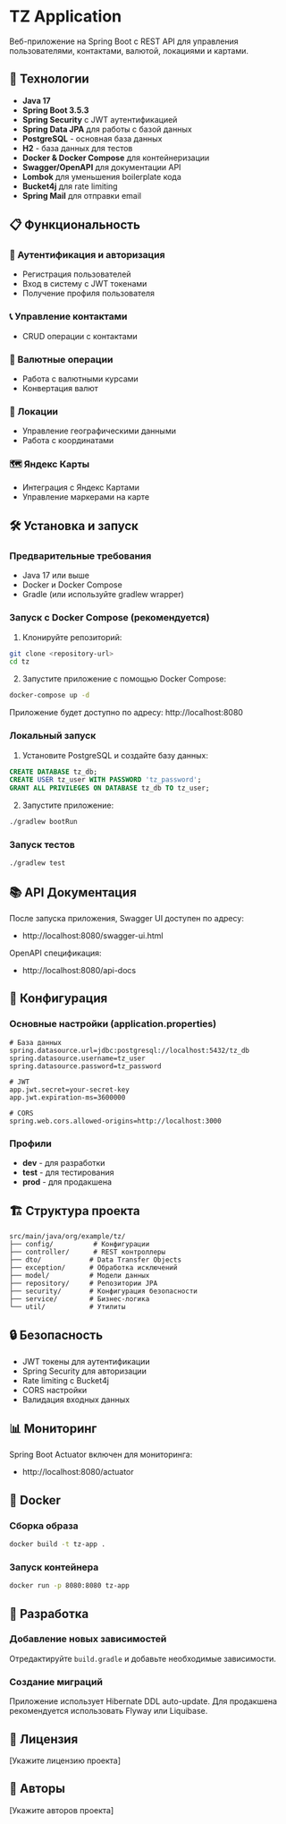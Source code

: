 # TZ Application

Веб-приложение на Spring Boot с REST API для управления пользователями, контактами, валютой, локациями и картами.

## 🚀 Технологии

- **Java 17**
- **Spring Boot 3.5.3**
- **Spring Security** с JWT аутентификацией
- **Spring Data JPA** для работы с базой данных
- **PostgreSQL** - основная база данных
- **H2** - база данных для тестов
- **Docker & Docker Compose** для контейнеризации
- **Swagger/OpenAPI** для документации API
- **Lombok** для уменьшения boilerplate кода
- **Bucket4j** для rate limiting
- **Spring Mail** для отправки email

## 📋 Функциональность

### 🔐 Аутентификация и авторизация
- Регистрация пользователей
- Вход в систему с JWT токенами
- Получение профиля пользователя

### 📞 Управление контактами
- CRUD операции с контактами

### 💱 Валютные операции
- Работа с валютными курсами
- Конвертация валют

### 📍 Локации
- Управление географическими данными
- Работа с координатами

### 🗺️ Яндекс Карты
- Интеграция с Яндекс Картами
- Управление маркерами на карте

## 🛠️ Установка и запуск

### Предварительные требования
- Java 17 или выше
- Docker и Docker Compose
- Gradle (или используйте gradlew wrapper)

### Запуск с Docker Compose (рекомендуется)

1. Клонируйте репозиторий:
```bash
git clone <repository-url>
cd tz
```

2. Запустите приложение с помощью Docker Compose:
```bash
docker-compose up -d
```

Приложение будет доступно по адресу: http://localhost:8080

### Локальный запуск

1. Установите PostgreSQL и создайте базу данных:
```sql
CREATE DATABASE tz_db;
CREATE USER tz_user WITH PASSWORD 'tz_password';
GRANT ALL PRIVILEGES ON DATABASE tz_db TO tz_user;
```

2. Запустите приложение:
```bash
./gradlew bootRun
```

### Запуск тестов
```bash
./gradlew test
```

## 📚 API Документация

После запуска приложения, Swagger UI доступен по адресу:
- http://localhost:8080/swagger-ui.html

OpenAPI спецификация:
- http://localhost:8080/api-docs

## 🔧 Конфигурация

### Основные настройки (application.properties)

```properties
# База данных
spring.datasource.url=jdbc:postgresql://localhost:5432/tz_db
spring.datasource.username=tz_user
spring.datasource.password=tz_password

# JWT
app.jwt.secret=your-secret-key
app.jwt.expiration-ms=3600000

# CORS
spring.web.cors.allowed-origins=http://localhost:3000
```

### Профили

- **dev** - для разработки
- **test** - для тестирования
- **prod** - для продакшена

## 🏗️ Структура проекта

```
src/main/java/org/example/tz/
├── config/          # Конфигурации
├── controller/      # REST контроллеры
├── dto/            # Data Transfer Objects
├── exception/      # Обработка исключений
├── model/          # Модели данных
├── repository/     # Репозитории JPA
├── security/       # Конфигурация безопасности
├── service/        # Бизнес-логика
└── util/           # Утилиты
```

## 🔒 Безопасность

- JWT токены для аутентификации
- Spring Security для авторизации
- Rate limiting с Bucket4j
- CORS настройки
- Валидация входных данных

## 📊 Мониторинг

Spring Boot Actuator включен для мониторинга:
- http://localhost:8080/actuator

## 🐳 Docker

### Сборка образа
```bash
docker build -t tz-app .
```

### Запуск контейнера
```bash
docker run -p 8080:8080 tz-app
```

## 🤝 Разработка

### Добавление новых зависимостей
Отредактируйте `build.gradle` и добавьте необходимые зависимости.

### Создание миграций
Приложение использует Hibernate DDL auto-update. Для продакшена рекомендуется использовать Flyway или Liquibase.

## 📝 Лицензия

[Укажите лицензию проекта]

## 👥 Авторы

[Укажите авторов проекта] 